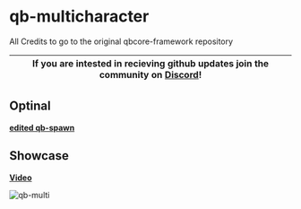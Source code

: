 # qb-multicharacter
All Credits to go to the original qbcore-framework repository

| If you are intested in recieving github updates join the community on **[Discord](https://discord.gg/NVsaunpesE)**! |
|----|



## Optinal 
**[edited qb-spawn](https://github.com/dojwun/qb-spawn)**

## Showcase
**[Video](https://streamable.com/45b1j9)**

![qb-multi](https://i.imgur.com/gmNCQuF.png)

